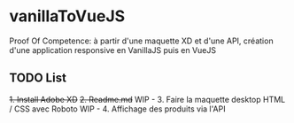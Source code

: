 # vanillaToVueJS

Proof Of Competence: à partir d'une maquette XD et d'une API, création d'une application responsive en VanillaJS puis en VueJS

## TODO List

~~1. Install Adobe XD~~
~~2. Readme.md~~
WIP - 3. Faire la maquette desktop HTML / CSS avec Roboto
WIP - 4. Affichage des produits via l'API